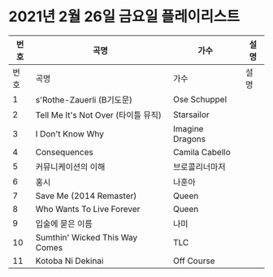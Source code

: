 # 2021년 2월 26일 금요일 플레이리스트

| 번호 | 곡명 | 가수 | 설명 |
|------|------|------|------|
| 번호 | 곡명 | 가수 | 설명 |
| 1 | s'Rothe-Zauerli (B기도문) | Ose Schuppel |  |
| 2 | Tell Me It's Not Over (타이틀 뮤직) | Starsailor |  |
| 3 | I Don't Know Why | Imagine Dragons |  |
| 4 | Consequences | Camila Cabello |  |
| 5 | 커뮤니케이션의 이해 | 브로콜리너마저 |  |
| 6 | 홍시 | 나훈아 |  |
| 7 | Save Me (2014 Remaster) | Queen |  |
| 8 | Who Wants To Live Forever | Queen |  |
| 9 | 입술에 묻은 이름 | 나미 |  |
| 10 | Sumthin' Wicked This Way Comes | TLC |  |
| 11 | Kotoba Ni Dekinai | Off Course |  |
